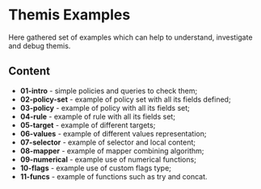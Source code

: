 # Themis Examples

Here gathered set of examples which can help to understand, investigate and debug themis.

## Content
- **01-intro** - simple policies and queries to check them;
- **02-policy-set** - example of policy set with all its fields defined;
- **03-policy** - example of policy with all its fields set;
- **04-rule** - example of rule with all its fields set;
- **05-target** - example of different targets;
- **06-values** - example of different values representation;
- **07-selector** - example of selector and local content;
- **08-mapper** - example of mapper combining algorithm;
- **09-numerical** - example use of numerical functions;
- **10-flags** - example use of custom flags type;
- **11-funcs** - example of functions such as try and concat.
